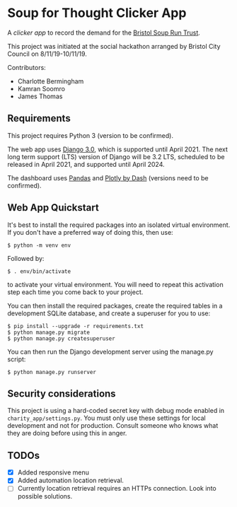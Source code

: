 # Soup for Thought Clicker App

A _clicker app_ to record the demand for the [Bristol Soup Run
Trust](https://www.bristolsoupruntrust.org.uk/).

This project was initiated at the social hackathon arranged by Bristol City 
Council on 8/11/19-10/11/19.

Contributors:

  - Charlotte Bermingham
  - Kamran Soomro
  - James Thomas

## Requirements

This project requires Python 3 (version to be confirmed).

The web app uses [Django 3.0](https://docs.djangoproject.com/en/3.0/), which is
supported until April 2021. The next long term support (LTS) version of Django
will be 3.2 LTS, scheduled to be released in April 2021, and supported until
April 2024.

The dashboard uses [Pandas](https://pandas.pydata.org/) and [Plotly by
Dash](https://dash.plotly.com/) (versions need to be confirmed).

## Web App Quickstart

It's best to install the required packages into an isolated virtual environment.
If you don't have a preferred way of doing this, then use:

    $ python -m venv env

Followed by:

    $ . env/bin/activate

to activate your virtual environment. You will need to repeat this activation
step each time you come back to your project.

You can then install the required packages, create the required tables in a
development SQLite database, and create a superuser for you to use:

    $ pip install --upgrade -r requirements.txt
    $ python manage.py migrate
    $ python manage.py createsuperuser

You can then run the Django development server using the manage.py script:

    $ python manage.py runserver

## Security considerations

This project is using a hard-coded secret key with debug mode enabled in
`charity_app/settings.py`. You must only use these settings for local
development and not for production. Consult someone who knows what they are
doing before using this in anger.

## TODOs

- [x] Added responsive menu
- [x] Added automation location retrieval.
- [ ] Currently location retrieval requires an HTTPs connection. Look into
      possible solutions.
